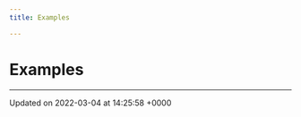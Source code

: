 ```yaml
---
title: Examples

---
```


# Examples







-------------------------------

Updated on 2022-03-04 at 14:25:58 +0000

